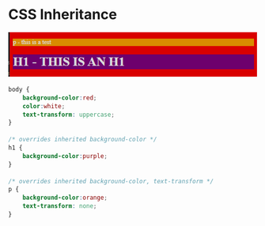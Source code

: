 # CSS Inheritance

![](https://raw.githubusercontent.com/hoc-demos/images/main/css-inheritance.png)
```css
body {
    background-color:red;
    color:white;
    text-transform: uppercase;
}

/* overrides inherited background-color */
h1 {
    background-color:purple;
}

/* overrides inherited background-color, text-transform */
p {
    background-color:orange;
    text-transform: none;
}

```
